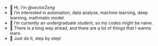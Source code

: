 - 👋 Hi, I’m *@vectorZeng*
- 👀 I’m interested in automation, data analyse, machine learning, deep learning, mathmatic model.
- 🌱 I’m currently an undergraduate student, so my codes might be naive.
- 💞️ There is a long way ahead, and there are a lot of things that I wanna learn.
- 🥰 Just do it, step by step!


<!---
vectorZeng/vectorZeng is a ✨ special ✨ repository because its `README.md` (this file) appears on your GitHub profile.
You can click the Preview link to take a look at your changes.
--->

